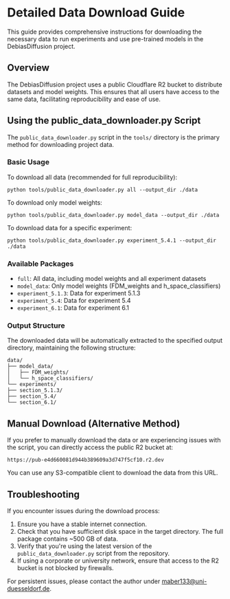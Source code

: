 # Detailed Data Download Guide

This guide provides comprehensive instructions for downloading the necessary data to run experiments and use pre-trained models in the DebiasDiffusion project.

## Overview

The DebiasDiffusion project uses a public Cloudflare R2 bucket to distribute datasets and model weights. This ensures that all users have access to the same data, facilitating reproducibility and ease of use.

## Using the public_data_downloader.py Script

The `public_data_downloader.py` script in the `tools/` directory is the primary method for downloading project data.

### Basic Usage

To download all data (recommended for full reproducibility):
```
python tools/public_data_downloader.py all --output_dir ./data
```

To download only model weights:
```
python tools/public_data_downloader.py model_data --output_dir ./data
```

To download data for a specific experiment:
```
python tools/public_data_downloader.py experiment_5.4.1 --output_dir ./data
```

### Available Packages

- `full`: All data, including model weights and all experiment datasets
- `model_data`: Only model weights (FDM_weights and h_space_classifiers)
- `experiment_5.1.3`: Data for experiment 5.1.3
- `experiment_5.4`: Data for experiment 5.4
- `experiment_6.1`: Data for experiment 6.1

### Output Structure

The downloaded data will be automatically extracted to the specified output directory, maintaining the following structure:
```
data/
├── model_data/
│   ├── FDM_weights/
│   └── h_space_classifiers/
└── experiments/
├── section_5.1.3/
├── section_5.4/
└── section_6.1/
```

## Manual Download (Alternative Method)

If you prefer to manually download the data or are experiencing issues with the script, you can directly access the public R2 bucket at:
```
https://pub-e4d660081d944b389609a3d747f5cf10.r2.dev
```

You can use any S3-compatible client to download the data from this URL.

## Troubleshooting

If you encounter issues during the download process:

1. Ensure you have a stable internet connection.
2. Check that you have sufficient disk space in the target directory. The full package contains ~500 GB of data.
3. Verify that you're using the latest version of the `public_data_downloader.py` script from the repository.
4. If using a corporate or university network, ensure that access to the R2 bucket is not blocked by firewalls.

For persistent issues, please contact the author under [maber133@uni-duesseldorf.de](maber133@uni-duesseldorf.de).